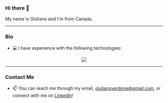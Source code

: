 ### Hi there 👋

My name is Giuliano and I'm from Canada.

<hr>

### Bio
- 💻 I have experience with the following technologies:
<p align="center">
  <a href="Skill_Icons - Java, Javascript, TypeScript, Svelte, React, Next.js, Python, PostgreSQL, Supabase, Linux">
    <img src="https://skillicons.dev/icons?i=java,javascript,typescript,svelte,react,nextjs,python,postgres,supabase,linux" />
  </a>
</p>

<hr>

### Contact Me
- 📫 You can reach me through my email, giulianoverdone@gmail.com, or connect with me on [LinkedIn](https://www.linkedin.com/in/giuliano-verdone-33186921b/)!
